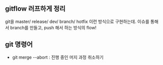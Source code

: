 ## gitflow 러프하게 정리
git을 master/ release/ dev/ branch/ hotfix 이런 방식으로 구현하는데. 
이슈를 통해서 branch를 만들고, push 해서 하는 방식의 flow!

## git 명령어
-  git merge --abort : 진행 중인 머지 과정 취소하기
